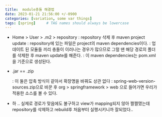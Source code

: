```yaml
---
title:  module충돌 해결법
date: 2023-01-21 21:56:00 +/-0900
categories: [variation, some var things]
tags: [spring]     # TAG names should always be lowercase
---
```



- Home > User > .m2 > repository 
    : repository 삭제 후 maven project update
    : repository에 있는 파일은 project의 maven dependencies이다.
    : 업데이트 된 모듈들 끼리 충돌이 이러나는 경우가 많으므로 그럴 땐 해당 경로의 폴더를 삭제한 후 maven update를 해준다.
    : 이 maven dependencies는 pom.xml을 기준으로 생성된다.

- .jar == .zip

    : 이 둘은 압축 방식이 같아서 확장명을 바꿔도 상관 없다
    : spring-web-version-sources.zip으로 바꾼 후 org > springframework > web 으로 들어가면 우리가 적용한 소스를 볼 수 있다.


- 하 .. 실제로 경로가 맞음에도 불구하고 view가 mapping되지 않아 쩔쩔맸는데 repository를 삭제하고 rebuild후 처음부터 실행시키니까 잘되었다..
